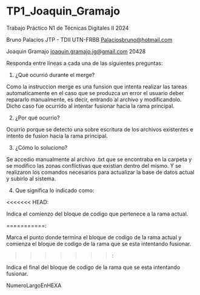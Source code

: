 # TP1_Joaquin_Gramajo
Trabajo Práctico N1 de Técnicas Digitales II 2024

Bruno Palacios JTP - TDII
UTN-FRBB
Palaciosbruno@hotmail.com

Joaquin Gramajo
joaquin.gramajo.jg@gmail.com
20428

Responda entre líneas a cada una de las siguientes preguntas:

1) ¿Qué ocurrió durante el merge?

Como la instruccion merge es una funsion que intenta realizar las tareas automaticamente en el caso
que se produzca un error el usuario deber repararlo manualmente, es decir, entrando al archivo y modificandolo.
Dicho caso fue ocurrido al intentar fusionar hacia la rama principal.

2) ¿Por qué ocurrio?

Ocurrio porque se detecto una sobre escritura de los archivos existentes e intento de fusion hacia la
rama principal.

3) ¿Cómo lo soluciono?

Se accedio manualmente al archivo .txt que se encontraba en la carpeta y se modifico las zonas
conflictivas que existian dentro del mismo. Y se realizaron los comandos necesarios para actualizar
la base de datos actual y subirlo al sistema.

4) Que significa lo indicado como: 

<<<<<<< HEAD:

Indica el comienzo del bloque de codigo que pertenece a la rama actual.

===========:

Marca el punto donde termina el bloque de codigo de la rama actual y comienza el bloque
de codigo de la rama que se esta intentando fusionar.

>>>>>>>:

Indica el final del bloque de codigo de la rama que se esta intentando fusionar.

>>>>>>>

NumeroLargoEnHEXA
